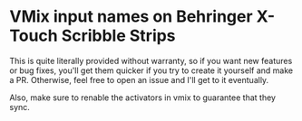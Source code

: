 # VMix input names on Behringer X-Touch Scribble Strips

This is quite literally provided without warranty, so if you want new features or bug fixes, 
you'll get them quicker if you try to create it yourself and make a PR.
Otherwise, feel free to open an issue and I'll get to it eventually.

Also, make sure to renable the activators in vmix to guarantee that they sync.

